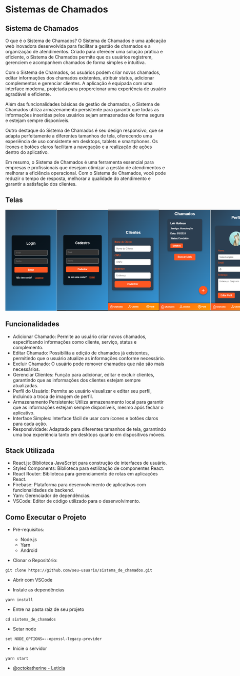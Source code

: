 # Sistemas de Chamados

## Sistema de Chamados
O que é o Sistema de Chamados?
O Sistema de Chamados é uma aplicação web inovadora desenvolvida para facilitar a gestão de chamados e a organização de atendimentos. Criado para oferecer uma solução prática e eficiente, o Sistema de Chamados permite que os usuários registrem, gerenciem e acompanhem chamados de forma simples e intuitiva.

Com o Sistema de Chamados, os usuários podem criar novos chamados, editar informações dos chamados existentes, atribuir status, adicionar complementos e gerenciar clientes. A aplicação é equipada com uma interface moderna, projetada para proporcionar uma experiência de usuário agradável e eficiente.

Além das funcionalidades básicas de gestão de chamados, o Sistema de Chamados utiliza armazenamento persistente para garantir que todas as informações inseridas pelos usuários sejam armazenadas de forma segura e estejam sempre disponíveis.

Outro destaque do Sistema de Chamados é seu design responsivo, que se adapta perfeitamente a diferentes tamanhos de tela, oferecendo uma experiência de uso consistente em desktops, tablets e smartphones. Os ícones e botões claros facilitam a navegação e a realização de ações dentro do aplicativo.

Em resumo, o Sistema de Chamados é uma ferramenta essencial para empresas e profissionais que desejam otimizar a gestão de atendimentos e melhorar a eficiência operacional. Com o Sistema de Chamados, você pode reduzir o tempo de resposta, melhorar a qualidade do atendimento e garantir a satisfação dos clientes.

## Telas
<div style="display: flex; justify-content: space-around;">
  <img src="docs/Login.png" alt="Login" width="160"/>
  <img src="docs/Cadastro.png" alt="Cadastro" width="160"/>
  <img src="docs/Clientes.png" alt="Clientes" width="160"/>
  <img src="docs/Chamados.png" alt="Chamados" width="160"/>
  <img src="docs/Perfil.png" alt="Perfil" width="160"/>
</div>

## Funcionalidades

- Adicionar Chamado: Permite ao usuário criar novos chamados, especificando informações como cliente, serviço, status e complemento.
- Editar Chamado: Possibilita a edição de chamados já existentes, permitindo que o usuário atualize as informações conforme necessário.
- Excluir Chamado: O usuário pode remover chamados que não são mais necessários.
- Gerenciar Clientes: Função para adicionar, editar e excluir clientes, garantindo que as informações dos clientes estejam sempre atualizadas.
- Perfil do Usuário: Permite ao usuário visualizar e editar seu perfil, incluindo a troca de imagem de perfil.
- Armazenamento Persistente: Utiliza armazenamento local para garantir que as informações estejam sempre disponíveis, mesmo após fechar o aplicativo.
- Interface Simples: Interface fácil de usar com ícones e botões claros para cada ação.
- Responsividade: Adaptado para diferentes tamanhos de tela, garantindo uma boa experiência tanto em desktops quanto em dispositivos móveis.

## Stack Utilizada

- React.js: Biblioteca JavaScript para construção de interfaces de usuário.
- Styled Components: Biblioteca para estilização de componentes React.
- React Router: Biblioteca para gerenciamento de rotas em aplicações React.
- Firebase: Plataforma para desenvolvimento de aplicativos com funcionalidades de backend.
- Yarn: Gerenciador de dependências.
- VSCode: Editor de código utilizado para o desenvolvimento.

## Como Executar o Projeto

- Pré-requisitos:

  - Node.js
  - Yarn
  - Android 

- Clonar o Repositório:

```
git clone https://github.com/seu-usuario/sistema_de_chamados.git

```

- Abrir com VSCode

- Instale as dependências

```
yarn install

```

- Entre na pasta raiz de seu projeto

```
cd sistema_de_chamados

```

- Setar node

```
set NODE_OPTIONS=--openssl-legacy-provider

```

- Inicie o servidor

```
yarn start

```

- [@octokatherine - Leticia](https://www.github.com/lehhofman)


